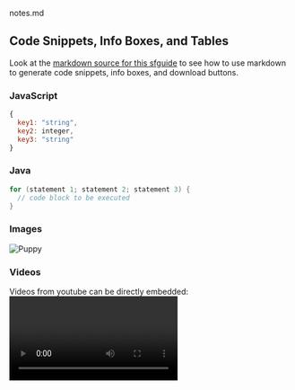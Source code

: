 notes.md



<!-- ------------------------ -->
## Code Snippets, Info Boxes, and Tables

Look at the [markdown source for this sfguide](https://raw.githubusercontent.com/Snowflake-Labs/sfguides/master/site/sfguides/sample.md) to see how to use markdown to generate code snippets, info boxes, and download buttons. 

### JavaScript
```javascript
{ 
  key1: "string", 
  key2: integer,
  key3: "string"
}
```

### Java
```java
for (statement 1; statement 2; statement 3) {
  // code block to be executed
}
```

### Images
![Puppy](assets/SAMPLE.jpg)

### Videos
Videos from youtube can be directly embedded:
<video id="KmeiFXrZucE"></video>
